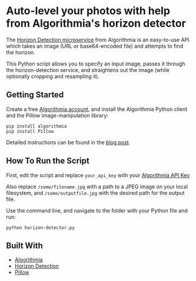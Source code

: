 # Auto-level your photos with help from Algorithmia's horizon detector

The [Horizon Detection microservice](https://algorithmia.com/algorithms/ukyvision/deephorizon) from Algorithmia is an easy-to-use API which takes an image (URL or base64-encoded file) and attempts to find the horizon.

This Python script allows you to specify an input image, passes it through the horizon-detection service, and straightens out the image (while optionally cropping and resampling it).

## Getting Started

Create a free [Algorithmia account](https://algorithmia.com/signup), and install the Algorithmia Python client and the Pillow image-manipulation library:

```
pip install algorithmia
pip install Pillow
```

Detailed instructions can be found in the [blog post](http://blog.algorithmia.com/).

## How To Run the Script

First, edit the script and replace `your_api_key` with your [Algorithmia API Key](http://developers.algorithmia.com/basics/customizing-api-keys/)

Also replace `/some/filename.jpg` with a path to a JPEG image on your local filesystem, and `/some/outputfile.jpg` with the desired path for the output file.

Use the command line, and navigate to the folder with your Python file and run:

```
python horizon-detector.py
```

## Built With

* [Algorithmia](https://algorithmia.com)
* [Horizon Detection](https://algorithmia.com/algorithms/ukyvision/deephorizon)
* [Pillow](http://python-pillow.org/)


